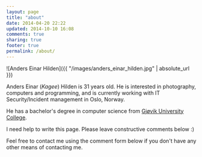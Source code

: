 ```yaml
---
layout: page
title: "about"
date: 2014-04-20 22:22
updated: 2014-10-10 16:08
comments: true
sharing: true
footer: true
permalink: /about/
---
```


![Anders Einar Hilden]({{ "/images/anders_einar_hilden.jpg" | absolute_url }})

Anders Einar (*Kagee*) Hilden is 31 years old. He is interested in photography, computers and programming, and is currently working with IT Security/Incident management in Oslo, Norway. 

He has a bachelor's degree in computer science from [Gjøvik University College](http://english.hig.no/).

I need help to write this page. Please leave constructive comments below :)

Feel free to contact me using the comment form below if you don't have any other means of contacting me.
